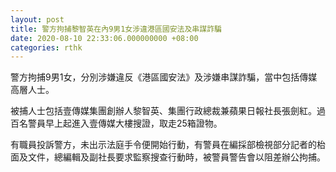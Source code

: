 ```yaml
---
layout: post
title: 警方拘捕黎智英在內9男1女涉違港區國安法及串謀詐騙
date: 2020-08-10 22:33:06.000000000 +08:00
categories: rthk
---
```


警方拘捕9男1女，分別涉嫌違反《港區國安法》及涉嫌串謀詐騙，當中包括傳媒高層人士。

被捕人士包括壹傳媒集團創辦人黎智英、集團行政總裁兼蘋果日報社長張劍紅。過百名警員早上起進入壹傳媒大樓搜證，取走25箱證物。

有職員投訴警方，未出示法庭手令便開始行動，有警員在編採部檢視部分記者的枱面及文件，總編輯及副社長要求監察搜查行動時，被警員警告會以阻差辦公拘捕。
